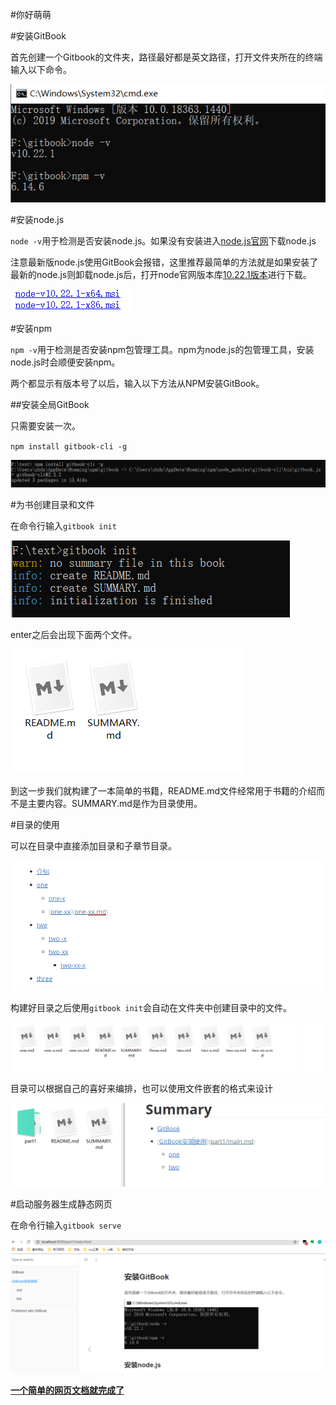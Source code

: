 #你好萌萌



#安装GitBook

首先创建一个Gitbook的文件夹，路径最好都是英文路径，打开文件夹所在的终端输入以下命令。

![image-20210411110556757](imgs/image-20210411110556757.png)

#安装node.js

`node -v`用于检测是否安装node.js。如果没有安装进入[node.js官网](https://nodejs.org/en/)下载node.js

注意最新版node.js使用GitBook会报错，这里推荐最简单的方法就是如果安装了最新的node.js则卸载node.js后，打开node官网版本库[10.22.1版本](https://nodejs.org/dist/v10.22.1/)进行下载。

![image-20210411111524470](imgs/image-20210411111524470.png)

#安装npm

`npm -v`用于检测是否安装npm包管理工具。npm为node.js的包管理工具，安装node.js时会顺便安装npm。

两个都显示有版本号了以后，输入以下方法从NPM安装GitBook。

##安装全局GitBook

只需要安装一次。

`npm install gitbook-cli -g`

![image-20210411112957697](imgs\image-20210411112957697.png)

#为书创建目录和文件

在命令行输入`gitbook init`

![image-20210411150145711](imgs\image-20210411150145711.png)

enter之后会出现下面两个文件。

![image-20210411145949116](imgs\image-20210411145949116.png)

到这一步我们就构建了一本简单的书籍，README.md文件经常用于书籍的介绍而不是主要内容。SUMMARY.md是作为目录使用。

#目录的使用

可以在目录中直接添加目录和子章节目录。

![image-20210411152018556](imgs\image-20210411152018556.png)

构建好目录之后使用`gitbook init`会自动在文件夹中创建目录中的文件。

![image-20210411152755073](imgs\image-20210411152755073.png)

目录可以根据自己的喜好来编排，也可以使用文件嵌套的格式来设计

![image-20210411153115894](imgs\image-20210411153115894.png)

#启动服务器生成静态网页

在命令行输入`gitbook serve`

![image-20210411154130651](imgs\image-20210411154130651.png)



<u>**一个简单的网页文档就完成了**</u>